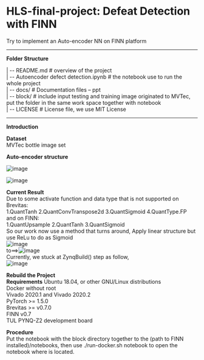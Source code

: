 # HLS-final-project: Defeat Detection with FINN
Try to implement an Auto-encoder NN on FINN platform
***
__Folder Structure__

| -- README.md		# overview of the project  
| -- Autoencoder defect detection.ipynb     # the notebook use to run the whole project  
| -- docs/			  # Documentation files – ppt  
| -- block/       # include input testing and training image originated to MVTec, put the folder in the same work space together with notebook   
| -- LICENSE		  # License file, we use MIT License

***

__Introduction__

__Dataset__  
MVTec bottle image set  

__Auto-encoder structure__  

![image](https://user-images.githubusercontent.com/102477116/175839660-c52c2e70-da2d-4754-94d3-c66d218d0aa3.png)

![image](https://user-images.githubusercontent.com/102477116/175839677-e02ee008-b107-4fa9-a72e-42415934c72f.png)  

__Current Result__  
Due to some activate function and data type that is not supported on Brevitas:  
1.QuantTanh  2.QuantConvTranspose2d  3.QuantSigmoid  4.QuantType.FP  
and on FINN:  
1.QuantUpsample  2.QuantTanh  3.QuantSigmoid  
So our work now use a method that turns around, Apply linear structure but use ReLu to do as Sigmoid  
![image](https://user-images.githubusercontent.com/102477116/175840233-0a886761-cd2a-4eed-89f1-11de19f79f8e.png)  
to==>![image](https://user-images.githubusercontent.com/102477116/175840239-9db92f29-e69f-424c-a45b-fb5633e6afe2.png)  
Currently, we stuck at ZynqBuild() step as follow,  
![image](https://user-images.githubusercontent.com/102477116/175840387-8f8ddb6f-047a-4fb8-9119-ca8208c53e69.png)



__Rebuild the Project__  
__Requirements__
Ubuntu 18.04, or other GNU/Linux distributions  
Docker without root  
Vivado 2020.1 and Vivado 2020.2  
PyTorch >= 1.5.0  
Brevitas >= v0.7.0  
FINN v0.7  
TUL PYNQ-Z2 development board

__Procedure__  
Put the notebook with the block directory together to the (path to FINN installed)/notebooks, then use ./run-docker.sh notebook to open the notebook where is located.
